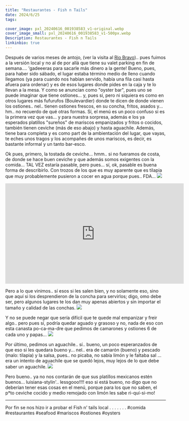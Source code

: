```yaml
---
title: "Restaurantes - Fish n Tails"
date: 2024/6/25
tags:

cover_image: pxl_20240616_001938583_v1-original.webp
cover_image_small: pxl_20240616_001938583_v1-500px.webp
Description: Restaurantes - Fish n Tails
linkinbio: true
---
```


<!-- 7/3/2024 10:00 -->

Después de varios meses de antojo, (ver la visita al <a href="">Rio Bravo</a>).. pues fuimos a la versión local y no al de por allá que tiene su valet parking en fin de semana.... 'gadeeeras para sacarle más dinero a la gente! Bueno, pues, para haber sido sábado, el lugar estaba término medio de lleno cuando llegamos (ya para cuando nos habían servido, había una fila casi hasta afuera para ordenar) y es de esos lugares donde pides en la caja y te lo llevan a la mesa. Y como se anuncian como "oyster bar", pues uno se puede imaginar que tiene ostiones... y, pues sí, pero ni siquiera es como en otros lugares más fufurufos (Boulevardier) donde te dicen de donde vienen los ostiones.. nel.. tienen ostiones frescos, en su concha, fritos, asados y... hm.. no recuerdo de qué otras formas. Sí, el menú es un poco confuso si es la primera vez que vas... y para nuestra sorpresa, además e los ya esperados platillos "sureños" de mariscos empanizados y fritos o cocidos, también tienen ceviche (más de eso abajo) y hasta aguachile. Además, tiene bara completa y es como part de la ambientación del lugar, que vayas, te eches unos tragos y los acompañes de unos mariscos, es decir, es bastante informal y un tanto bar-esco.

Ok pues, primero, la tostada de ceviche... hmm.. si no fueramos de costa, de donde se hace buen ceviche y que además somos exigentes con la comida... TAL VEZ estaría pasable, pero pues... sí, ok, pasable es buena forma de describirlo. Con trozos de los que es muy aparente que es tilapia que muy probablemente pusieron a cocer en agua porque pues.. FDA... 
[![](pxl_20240616_001704643_v1)](pxl_20240616_001704643_v1-original.webp)

<iframe width="560" height="315" src="https://www.youtube.com/embed/_VcLFD50aec" frameborder="0" allow="accelerometer; autoplay; encrypted-media; gyroscope; picture-in-picture" allowfullscreen></iframe>

Pero a lo que vinimos.. sí esos si les salen bien, y no solamente eso, sino que aquí si los desprendieron de la concha para servirlos; digo, omo debe ser, pero  algunos lugares te los dan muy apenas abiertos y sin importar el tamaño y calidad de las conchas. 
[![](pxl_20240616_001938583_v1)](pxl_20240616_001938583_v1-original.webp)

Y no se puede negar que sería difícil que te quede mal empanizar y freir algo.. pero pues sí, podría quedar aguado y grasoso y no, nada de eso con esta canasta po-ca-ma-dre que pedimos de camarones y ostiones 6 de cada uno y papas... 
[![](pxl_20240616_002144130_v1)](pxl_20240616_002144130_v1-original.webp)

Por último, pedimos un aguachile.. sí.. bueno, un poco esperanzados de que eso si les quedara bueno y... nel.. era de camarón (bueno) y pescado (malo: tilapia) y la salsa, pues.. no picaba, no sabía limón y le faltaba sal ... era un intento de aguachile que se quedó lejos, muy lejos de lo que debe saber un aguachile. 
[![](pxl_20240616_011350109.mp_v1)](pxl_20240616_011350109.mp_v1-original.webp)

Pero bueno.. ya no nos contarán de que sus platillos mexicanos estén buenos... luisiana-stylin'.. lessgooo!!!! eso si está bueno, no digo que no deberían tener esas cosas en el menú, porque para los que no saben, el p*to ceviche cocido y medio remojado con limón les sabe ri-quí-si-mo!

<!-- https://youtube.com/shorts/_VcLFD50aec?feature=share -->

---

Por fin se nos hizo ir a probar el Fish n' tails local
.
.
.
.
.
.
.
#comida #restaurantes #seafood #mariscos #ostiones #oysters